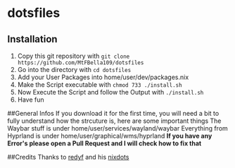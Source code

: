 # dotsfiles

## Installation
1. Copy this git repository with `git clone https://github.com/MtFBella109/dotsfiles`
2. Go into the directory with `cd dotsfiles`
3. Add your User Packages into home/user/dev/packages.nix
4. Make the Script executable with `chmod 733 ./install.sh`
5. Now Execute the Script and follow the Output with `./install.sh`
6. Have fun

##General Infos
If you download it for the first time, you will need a bit to fully understand how the strcuture is, here are some important things
The Waybar stuff is under home/user/services/wayland/waybar
Everything from Hyprland is under home/user/graphical/wms/hyprland
**If you have any Error's please open a Pull Request and I will check how to fix that**

##Credits 
Thanks to [redyf](https://github.com/redyf) and his [nixdots](https://github.com/redyf/nixdots)

